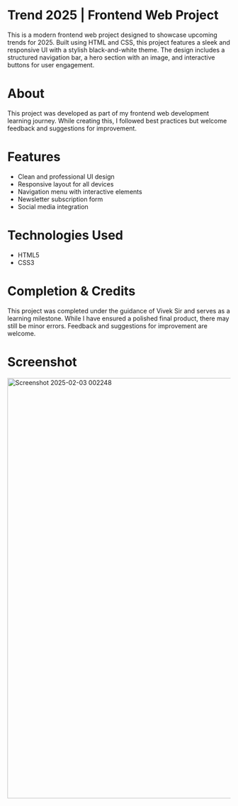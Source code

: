 # Trend 2025 | Frontend Web Project
This is a modern frontend web project designed to showcase upcoming trends for 2025. Built using HTML and CSS, 
this project features a sleek and responsive UI with a stylish black-and-white theme. The design includes a structured navigation bar, 
a hero section with an image, and interactive buttons for user engagement.
# About
This project was developed as part of my frontend web development learning journey. While creating this, 
I followed best practices but welcome feedback and suggestions for improvement.
# Features
* Clean and professional UI design
* Responsive layout for all devices
* Navigation menu with interactive elements
* Newsletter subscription form
* Social media integration
# Technologies Used
* HTML5
* CSS3
# Completion & Credits
This project was completed under the guidance of Vivek Sir and serves as a learning milestone.
While I have ensured a polished final product, there may still be minor errors. Feedback and suggestions for improvement are welcome.
  # Screenshot
  <img width="949" alt="Screenshot 2025-02-03 002248" src="https://github.com/user-attachments/assets/1be9b10d-22ad-47b0-88ed-8bf568264c4a" />

